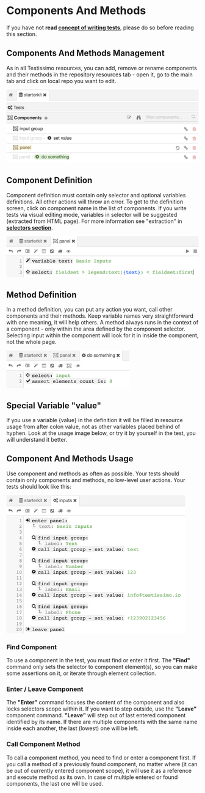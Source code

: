 # Components And Methods

If you have not **read [concept of writing tests](#/concept-of-writing-tests)**, please do so before reading this section.

## Components And Methods Management

As in all Testissimo resources, you can add, remove or rename components and their methods in the repository resources tab - open it, go to the main tab and click on local repo you want to edit.

![](/documentation/images/components.png)

## Component Definition

Component definition must contain only selector and optional variables definitions. All other actions will throw an error. To get to the  definition screen, click on component name in the list of components. If you write tests via visual editing mode, variables in selector will be suggested (extracted from HTML page). For more information see "extraction" in **[selectors section](#/selectors)**.

![](/documentation/images/component_definition.png)

## Method Definition

In a method definition, you can put any action you want, call other components and their methods. Keep variable names very straightforward with one meaning, it will help others. A method always runs in the context of a component - only within the area defined by the component selector. Selecting input within the component will look for it in inside the component, not the whole page.

![](/documentation/images/method_definition.png)

## Special Variable "value"

If you use a variable {value} in the definition it will be filled in resource usage from after colon value, not as other variables placed behind of hyphen. Look at the usage image below, or try it by yourself in the test, you will understand it better.

## Component And Methods Usage

Use component and methods as often as possible. Your tests should contain only components and methods, no low-level user actions. Your tests should look like this:

![](/documentation/images/components_usage.png)

### Find Component

To use a component in the test, you must find or enter it first. The **"Find"** command only sets the selector to component element(s), so you can make some assertions on it, or iterate through element collection.

### Enter / Leave Component

The **"Enter"** command focuses the content of the component and also locks selectors scope within it. If you want to step outside, use the **"Leave"** component command. **"Leave"** will step out of last entered component identified by its name. If there are multiple components with the same name inside each another, the last (lowest) one will be left.

### Call Component Method

To call a component method, you need to find or enter a component first. If you call a method of a previously found component, no matter where (it can be out of currently entered component scope), it will use it as a reference and execute method as its own. In case of multiple entered or found components, the last one will be used.
